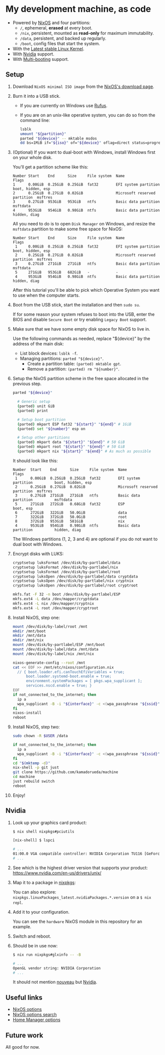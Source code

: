 # My development machine, as code

- Powered by [NixOS](https://nixos.org/) and four partitions:
  - `/`, ephemeral, **erased** at every boot.
  - `/nix`, persistent, mounted as **read-only** for maximum immutability.
  - `/data`, persistent, and backed up regularly.
  - `/boot`, config files that start the system.
- With the [Latest stable Linux Kernel](https://www.kernel.org/).
- With [Nvidia](https://www.nvidia.com/) support.
- With [Multi-booting](https://en.wikipedia.org/wiki/Multi-booting) support.

## Setup

1.  Download `NixOS minimal ISO image` from the
    [NixOS's download page](https://nixos.org/download).

1.  Burn it into a USB stick.

    - If you are currently on Windows use [Rufus](https://rufus.ie).

    - If you are on an unix-like operative system,
      you can do so from the command line:

      ```bash
      lsblk
      umount "${partition}"
      parted "${device}" -- mktable msdos
      dd bs=1MiB if="${iso}" of="${device}" oflag=direct status=progress
      ```

1.  (Optional)
    If you want to dual-boot with Windows,
    install Windows first
    on your whole disk.

    You'll get a partition scheme like this:

    ```
    Number Start    End      Size     File system  Name                          Flags
    1      0.00GiB  0.25GiB  0.25GiB  fat32        EFI system partition          boot, hidden, esp
    2      0.25GiB  0.27GiB  0.02GiB               Microsoft reserved partition  msftres
    3      0.27GiB  953GiB   953GiB   ntfs         Basic data partition          msftdata
    4      953GiB   954GiB   0.98GiB  ntfs         Basic data partition          hidden, diag
    ```

    All you need to do
    is to open `Disk Manager`
    on Windows,
    and resize the `msftdata` partition
    to make some free space for NixOS:

    ```
    Number Start    End      Size     File system  Name                          Flags
     1     0.00GiB  0.25GiB  0.25GiB  fat32        EFI system partition          boot, hidden, esp
     2     0.25GiB  0.27GiB  0.02GiB               Microsoft reserved partition  msftres
     3     0.27GiB  271GiB   271GiB   ntfs         Basic data partition          msftdata
     5     271GiB   953GiB   682GiB   -            -
     4     953GiB   954GiB   0.98GiB  ntfs         Basic data partition          hidden, diag
    ```

    After this tutorial
    you'll be able to pick
    which Operative System you want to use
    when the computer starts.

1.  Boot from the USB stick,
    start the installation
    and then `sudo su`.

    If for some reason
    your system refuses to boot into the USB,
    enter the BIOS and disable `Secure Boot`
    or try enabling `Legacy Boot` support.

1.  Make sure that we have
    some empty disk space for NixOS to live in.

    Use the following commands as needed,
    replace "${device}" by the address of the main disk:

    - List block devices: `lsblk -f`.
    - Managing partitions: `parted "${device}"`.
      - Create a partition table: `(parted) mktable gpt`.
      - Remove a partition: `(parted) rm "${number}"`.

1.  Setup the NixOS partition scheme
    in the free space allocated in the previous step.

    ```bash
    parted "${device}"

      # Generic setup
      (parted) unit GiB
      (parted) print

      # Setup boot partition
      (parted) mkpart ESP fat32 "${start}" "${end}" # 1GiB
      (parted) set "${number}" esp on

      # Setup other partitions
      (parted) mkpart data "${start}" "${end}" # 50 GiB
      (parted) mkpart root "${start}" "${end}" # 50 GiB
      (parted) mkpart nix "${start}" "${end}" # As much as possible
    ```

    It should look like this:

    ```
    Number  Start    End      Size     File system  Name                          Flags
     1      0.00GiB  0.25GiB  0.25GiB  fat32        EFI system partition          boot, hidden, esp
     2      0.25GiB  0.27GiB  0.02GiB               Microsoft reserved partition  msftres
     3      0.27GiB  271GiB   271GiB   ntfs         Basic data partition          msftdata
     5      271GiB   272GiB   0.68GiB  fat32        ESP                           boot, esp
     6      272GiB   322GiB   50.0GiB               data
     7      322GiB   372GiB   50.0GiB               root
     8      372GiB   953GiB   581GiB                nix
     4      953GiB   954GiB   0.98GiB  ntfs         Basic data partition          hidden, diag
    ```

    The Windows partitions (1, 2, 3 and 4) are optional
    if you do not want to dual boot with Windows.

1.  Encrypt disks with LUKS:

    ```bash
    cryptsetup luksFormat /dev/disk/by-partlabel/data
    cryptsetup luksFormat /dev/disk/by-partlabel/nix
    cryptsetup luksFormat /dev/disk/by-partlabel/root
    cryptsetup luksOpen /dev/disk/by-partlabel/data cryptdata
    cryptsetup luksOpen /dev/disk/by-partlabel/nix cryptnix
    cryptsetup luksOpen /dev/disk/by-partlabel/root cryptroot

    mkfs.fat -F 32 -n boot /dev/disk/by-partlabel/ESP
    mkfs.ext4 -L data /dev/mapper/cryptdata
    mkfs.ext4 -L nix /dev/mapper/cryptnix
    mkfs.ext4 -L root /dev/mapper/cryptroot
    ```

1.  Install NixOS, step one:

    ```bash
    mount /dev/disk/by-label/root /mnt
    mkdir /mnt/boot
    mkdir /mnt/data
    mkdir /mnt/nix
    mount /dev/disk/by-partlabel/ESP /mnt/boot
    mount /dev/disk/by-label/data /mnt/data
    mount /dev/disk/by-label/nix /mnt/nix

    nixos-generate-config --root /mnt
    cat << EOF >> /mnt/etc/nixos/configuration.nix
      // { boot.loader.efi.canTouchEfiVariables = true;
          boot.loader.systemd-boot.enable = true;
          environment.systemPackages = [ pkgs.wpa_supplicant ];
          services.nscd.enable = true; }
    EOF
    if not_connected_to_the_internet; then
      ip a
      wpa_supplicant -B -i "${interface}" -c <(wpa_passphrase "${ssid}" "{psk}")
    fi
    nixos-install
    reboot
    ```

1.  Install NixOS, step two:

    ```bash
    sudo chown -R $USER /data

    if not_connected_to_the_internet; then
      ip a
      wpa_supplicant -B -i "${interface}" -c <(wpa_passphrase "${ssid}" "{psk}")
    fi
    cd "$(mktemp -d)"
    nix-shell -p git just
    git clone https://github.com/kamadorueda/machine
    cd machine
    just rebuild switch
    reboot
    ```

1.  Enjoy!

## Nvidia

1.  Look up your graphics card product:

    ```bash
    $ nix shell nixpkgs#pciutils

    [nix-shell] $ lspci

    # ...
    01:00.0 VGA compatible controller: NVIDIA Corporation TU116 [GeForce GTX 1660] (rev a1)
    # ...
    ```

1.  See which is the highest driver version
    that supports your product:
    https://www.nvidia.com/en-us/drivers/unix/

1.  Map it to a package in
    [nixpkgs](https://github.com/NixOS/nixpkgs/blob/nixpkgs-unstable/pkgs/os-specific/linux/nvidia-x11/default.nix):

    You can also explore:
    `nixpkgs.linuxPackages_latest.nvidiaPackages.*.version`
    on a `$ nix repl`.

1.  Add it to your configuration.

    You can see the `hardware` NixOS module in this repository for an example.

1.  Switch and reboot.

1.  Should be in use now:

    ```bash
    $ nix run nixpkgs#glxinfo -- -B

    # ...
    OpenGL vendor string: NVIDIA Corporation
    # ...
    ```

    It should not mention [nouveau](https://nouveau.freedesktop.org/)
    but [Nvidia](https://www.nvidia.com/).

## Useful links

- [NixOS options](https://nixos.org/manual/nixos/stable/options.html)
- [NixOS options search](https://search.nixos.org/options)
- [Home Manager options](https://nix-community.github.io/home-manager/options.html)

## Future work

All good for now.

